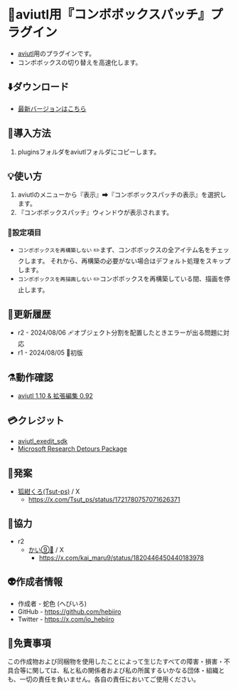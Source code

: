 ﻿# 🎉aviutl用『コンボボックスパッチ』プラグイン

* [aviutl](https://spring-fragrance.mints.ne.jp/aviutl/)用のプラグインです。
* コンボボックスの切り替えを高速化します。

## ⬇️ダウンロード

* [最新バージョンはこちら](https://github.com/hebiiro/aviutl.combobox_patch.auf/releases/latest/)

## 🚀導入方法

1. pluginsフォルダをaviutlフォルダにコピーします。

## 💡使い方

1. aviutlのメニューから『表示』➡『コンボボックスパッチの表示』を選択します。
1. 『コンボボックスパッチ』ウィンドウが表示されます。

### 📝設定項目

* `コンボボックスを再構築しない`
	✏️まず、コンボボックスの全アイテム名をチェックします。
	それから、再構築の必要がない場合はデフォルト処理をスキップします。
* `コンボボックスを再描画しない`
	✏️コンボボックスを再構築している間、描画を停止します。

## 🔖更新履歴

* r2 - 2024/08/06 🩹オブジェクト分割を配置したときエラーが出る問題に対応
* r1 - 2024/08/05 🚀初版

## ⚗️動作確認

* [aviutl 1.10 & 拡張編集 0.92](https://spring-fragrance.mints.ne.jp/aviutl/)

## 💳クレジット

* [aviutl_exedit_sdk](https://github.com/ePi5131/aviutl_exedit_sdk)
* [Microsoft Research Detours Package](https://github.com/microsoft/Detours)

## 🐣発案

* [狐紺くろ(Tsut-ps)](https://x.com/Tsut_ps) / X
	* https://x.com/Tsut_ps/status/1721780757071626371

## 🤝協力

* r2
	* [かい⑨🍓](https://twitter.com/kai_maru9) / X
		* https://x.com/kai_maru9/status/1820446450440183978

## 👽️作成者情報

* 作成者 - 蛇色 (へびいろ)
* GitHub - https://github.com/hebiiro
* Twitter - https://x.com/io_hebiiro

## 🚨免責事項

この作成物および同梱物を使用したことによって生じたすべての障害・損害・不具合等に関しては、私と私の関係者および私の所属するいかなる団体・組織とも、一切の責任を負いません。各自の責任においてご使用ください。
